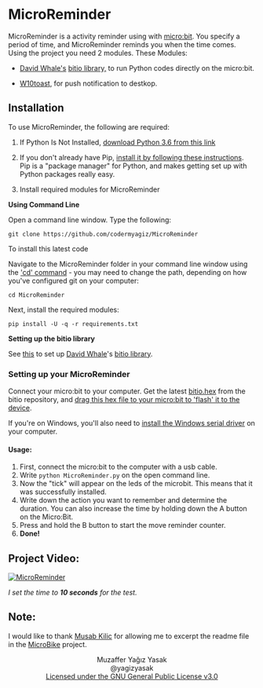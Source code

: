 # MicroReminder

MicroReminder is a activity reminder using with [micro:bit](https://microbit.org). You specify a period of time, and MicroReminder reminds you when the time comes. Using the project you need 2 modules. These Modules:

- [David Whale's](https://github.com/whaleygeek) [bitio library,](https://github.com/whaleygeek/bitio) to run Python codes directly on the micro:bit.

- [W10toast,](https://pypi.org/project/win10toast/) for push notification to destkop.  

## Installation

To use MicroReminder, the following are required:

1. If Python Is Not Installed, [download Python 3.6 from this link](https://www.python.org/downloads/release/python-360/)

2. If you don't already have Pip, [install it by following these instructions](https://pip.pypa.io/en/stable/installing/). Pip is a "package manager" for Python, and makes getting set up with Python packages really easy.

3. Install required modules for MicroReminder

**Using Command Line**

Open a command line window. Type the following:

```git clone https://github.com/codermyagiz/MicroReminder```

To install this latest code

Navigate to the MicroReminder folder in your command line window using the ['cd' command](https://en.wikipedia.org/wiki/Cd_(command)) - you may need to change the path, depending on how you've configured git on your computer:

```cd MicroReminder```

Next, install the required modules:

```pip install -U -q -r requirements.txt```

**Setting up the bitio library**

See [this](https://github.com/whaleygeek/bitio#getting-started) to set up [David Whale](https://github.com/whaleygeek)'s [bitio library](https://github.com/whaleygeek/bitio).

### Setting up your MicroReminder
Connect your micro:bit to your computer. Get the latest [bitio.hex](https://github.com/whaleygeek/bitio/raw/master/bitio.hex) from the bitio repository, and [drag this hex file to your micro:bit to 'flash' it to the device](https://microbit.org/guide/hardware/usb/).

If you're on Windows, you'll also need to [install the Windows serial driver](https://support.microbit.org/support/solutions/articles/19000022103-how-do-i-use-the-serial-port-with-a-micro-bit-on-windows) on your computer.

#### Usage:
1. First, connect the micro:bit to the computer with a usb cable.
2. Write ```python MicroReminder.py``` on the open command line.
3. Now the "tick" will appear on the leds of the microbit. This means that it was successfully installed.
4. Write down the action you want to remember and determine the duration. You can also increase the time by holding down the A button on the Micro:Bit.
5. Press and hold the B button to start the move reminder counter.
6. **Done!**

## Project Video:
[![MicroReminder](project.jpg)](https://youtu.be/nGOxDalNg6A)

*I set the time to **10 seconds** for the test.*

## Note:
I would like to thank [Musab Kilic](https://github.com/musabkilic) for allowing me to excerpt the readme file in the [MicroBike](https://github.com/musabkilic/MicroBike) project.

<p align="center">
	Muzaffer Yağız Yasak<br/>
	@yagizyasak<br/>
	<a href="https://github.com/codermyagiz/MicroReminder/blob/master/LICENSE">Licensed under the GNU General Public License v3.0</a>
</p>
